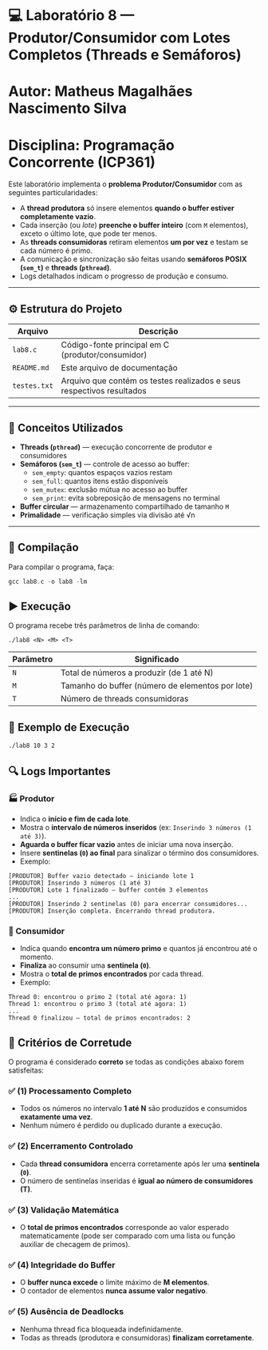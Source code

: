 # 💻 Laboratório 8 — Produtor/Consumidor com Lotes Completos (Threads e Semáforos)
# Autor: Matheus Magalhães Nascimento Silva 
# Disciplina: Programação Concorrente (ICP361)
Este laboratório implementa o **problema Produtor/Consumidor** com as seguintes particularidades:

- A **thread produtora** só insere elementos **quando o buffer estiver completamente vazio**.  
- Cada inserção (ou *lote*) **preenche o buffer inteiro** (com `M` elementos), exceto o último lote, que pode ter menos.  
- As **threads consumidoras** retiram elementos **um por vez** e testam se cada número é primo.  
- A comunicação e sincronização são feitas usando **semáforos POSIX (`sem_t`)** e **threads (`pthread`)**.  
- Logs detalhados indicam o progresso de produção e consumo.

---

## ⚙️ Estrutura do Projeto

| Arquivo | Descrição |
|----------|------------|
| `lab8.c` | Código-fonte principal em C (produtor/consumidor) |
| `README.md` | Este arquivo de documentação |
| `testes.txt` | Arquivo que contém os testes realizados e seus respectivos resultados |
---

## 🧠 Conceitos Utilizados

- **Threads (`pthread`)** — execução concorrente de produtor e consumidores  
- **Semáforos (`sem_t`)** — controle de acesso ao buffer:
  - `sem_empty`: quantos espaços vazios restam  
  - `sem_full`: quantos itens estão disponíveis  
  - `sem_mutex`: exclusão mútua no acesso ao buffer  
  - `sem_print`: evita sobreposição de mensagens no terminal  
- **Buffer circular** — armazenamento compartilhado de tamanho `M`  
- **Primalidade** — verificação simples via divisão até √n

---

## 🧩 Compilação

Para compilar o programa, faça:

```c
gcc lab8.c -o lab8 -lm
```

## ▶️ Execução

O programa recebe três parâmetros de linha de comando:

```
./lab8 <N> <M> <T>
```

| Parâmetro | Significado                                      |
| --------- | ------------------------------------------------ |
| `N`       | Total de números a produzir (de 1 até N)         |
| `M`       | Tamanho do buffer (número de elementos por lote) |
| `T`       | Número de threads consumidoras                   |


## 🧾 Exemplo de Execução

```
./lab8 10 3 2
```
## 🔍 Logs Importantes

### 🏭 Produtor
- Indica o **início e fim de cada lote**.  
- Mostra o **intervalo de números inseridos** (ex: `Inserindo 3 números (1 até 3)`).
- **Aguarda o buffer ficar vazio** antes de iniciar uma nova inserção.  
- Insere **sentinelas (`0`) ao final** para sinalizar o término dos consumidores.  
- Exemplo:
```
[PRODUTOR] Buffer vazio detectado — iniciando lote 1
[PRODUTOR] Inserindo 3 números (1 até 3)
[PRODUTOR] Lote 1 finalizado — buffer contém 3 elementos
...
[PRODUTOR] Inserindo 2 sentinelas (0) para encerrar consumidores...
[PRODUTOR] Inserção completa. Encerrando thread produtora.
```

### 👷 Consumidor
- Indica quando **encontra um número primo** e quantos já encontrou até o momento.  
- **Finaliza** ao consumir uma **sentinela (`0`)**.  
- Mostra o **total de primos encontrados** por cada thread.  
- Exemplo:
```
Thread 0: encontrou o primo 2 (total até agora: 1)
Thread 1: encontrou o primo 3 (total até agora: 1)
...
Thread 0 finalizou — total de primos encontrados: 2
```

## 🏁 Critérios de Corretude

O programa é considerado **correto** se todas as condições abaixo forem satisfeitas:

### ✅ (1) Processamento Completo
- Todos os números no intervalo **1 até N** são produzidos e consumidos **exatamente uma vez**.
- Nenhum número é perdido ou duplicado durante a execução.

### ✅ (2) Encerramento Controlado
- Cada **thread consumidora** encerra corretamente após ler uma **sentinela (`0`)**.
- O número de sentinelas inseridas é **igual ao número de consumidores (T)**.

### ✅ (3) Validação Matemática
- O **total de primos encontrados** corresponde ao valor esperado matematicamente
  (pode ser comparado com uma lista ou função auxiliar de checagem de primos).

### ✅ (4) Integridade do Buffer
- O **buffer nunca excede** o limite máximo de **M elementos**.
- O contador de elementos **nunca assume valor negativo**.

### ✅ (5) Ausência de Deadlocks
- Nenhuma thread fica bloqueada indefinidamente.
- Todas as threads (produtora e consumidoras) **finalizam corretamente**.
